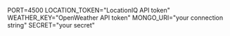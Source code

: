 PORT=4500
LOCATION_TOKEN="LocationIQ API token"
WEATHER_KEY="OpenWeather API token"
MONGO_URI="your connection string"
SECRET="your secret"

